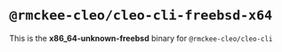 # `@rmckee-cleo/cleo-cli-freebsd-x64`

This is the **x86_64-unknown-freebsd** binary for `@rmckee-cleo/cleo-cli`
